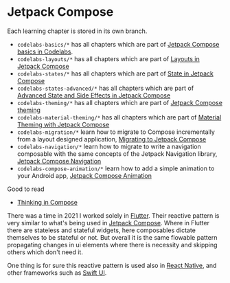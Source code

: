 # Jetpack Compose

Each learning chapter is stored in its own branch.

- `codelabs-basics/*` has all chapters which are part of [Jetpack Compose basics in Codelabs](https://developer.android.com/codelabs/jetpack-compose-basics).
- `codelabs-layouts/*` has all chapters which are part of [Layouts in Jetpack Compose](https://developer.android.com/codelabs/jetpack-compose-layouts)
- `codelabs-states/*` has all chapters which are part of [State in Jetpack Compose](https://developer.android.com/codelabs/jetpack-compose-state)
- `codelabs-states-advanced/*` has all chapters which are part of [Advanced State and Side Effects in Jetpack Compose](https://developer.android.com/codelabs/jetpack-compose-advanced-state-side-effects)
- `codelabs-theming/*` has all chapters which are part of [Jetpack Compose theming](https://developer.android.com/codelabs/jetpack-compose-theming)
- `codelabs-material-theming/*` has all chapters which are part of [Material Theming with Jetpack Compose](https://developer.android.com/codelabs/basic-android-kotlin-compose-material-theming)
- `codelabs-migration/*` learn how to migrate to Compose incrementally from a layout designed application, [Migrating to Jetpack Compose](https://developer.android.com/codelabs/jetpack-compose-migration) 
- `codelabs-navigation/*` learn how to migrate to write a navigation composable with the same concepts of the Jetpack Navigation library, [Jetpack Compose Navigation](https://developer.android.com/codelabs/jetpack-compose-navigation) 
- `codelabs-compose-animation/*` learn how to add a simple animation to your Android app, [Jetpack Compose Animation](https://developer.android.com/codelabs/jetpack-compose-animation)

Good to read

- [Thinking in Compose](https://developer.android.com/jetpack/compose/mental-model)

There was a time in 2021 I worked solely in [Flutter](https://flutter.dev/). Their reactive pattern is very similar to what's being used in [Jetpack Compose](https://developer.android.com/jetpack/compose). Where in Flutter there are stateless and stateful widgets, here composables dictate themselves to be stateful or not. But overall it is the same flowable pattern propagating changes in ui elements where there is necessity and skipping others which don't need it.

One thing is for sure this reactive pattern is used also in [React Native](https://reactnative.dev/), and other frameworks such as [Swift UI](https://developer.apple.com/xcode/swiftui/).